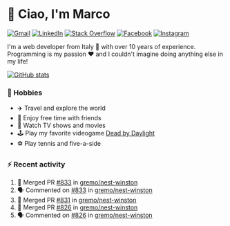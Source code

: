 # 👋 Ciao, I'm Marco

[![Gmail](https://img.shields.io/badge/Gmail-%23BB001B?style=flat-square&logo=gmail&logoColor=white)](mailto:gremo1982@gmail.com)
[![LinkedIn](https://img.shields.io/badge/LinkedIn-%230e76a8?style=flat-square&logo=linkedin)](https://www.linkedin.com/in/marco-polichetti)
[![Stack Overflow](https://img.shields.io/stackexchange/stackoverflow/r/220180?style=flat&logo=stackoverflow&label=Stack%20Overflow&color=%23F47F24)](https://stackoverflow.com/users/220180)
[![Facebook](https://img.shields.io/badge/-Facebook-%234267B2?style=flat-square&logo=facebook&logoColor=white)](https://www.facebook.com/marco.poliketti)
[![Instagram](https://img.shields.io/badge/-Instagram-%23C13584?style=flat-square&logo=instagram&logoColor=white)](https://www.instagram.com/marco.gremo)

I'm a web developer from Italy 🍕 with over 10 years of experience. Programming is my passion ❤️ and I couldn't imagine doing anything else in my life!

[![GitHub stats](https://github-readme-stats.vercel.app/api?username=gremo&show_icons=true&rank_icon=github&theme=transparent)](https://github.com/anuraghazra/github-readme-stats)

### 📅 Hobbies

- ✈️ Travel and explore the world
- 🍻 Enjoy free time with friends
- 🎥 Watch TV shows and movies
- 🕹️ Play my favorite videogame [Dead by Daylight](https://deadbydaylight.com)
- ⚽ Play tennis and five-a-side

### ⚡ Recent activity

<!--START_SECTION:activity-->
1. 🎉 Merged PR [#833](https://github.com/gremo/nest-winston/pull/833) in [gremo/nest-winston](https://github.com/gremo/nest-winston)
2. 🗣 Commented on [#833](https://github.com/gremo/nest-winston/pull/833#issuecomment-2238589728) in [gremo/nest-winston](https://github.com/gremo/nest-winston)
3. 🎉 Merged PR [#831](https://github.com/gremo/nest-winston/pull/831) in [gremo/nest-winston](https://github.com/gremo/nest-winston)
4. 🎉 Merged PR [#826](https://github.com/gremo/nest-winston/pull/826) in [gremo/nest-winston](https://github.com/gremo/nest-winston)
5. 🗣 Commented on [#826](https://github.com/gremo/nest-winston/pull/826#issuecomment-2223821036) in [gremo/nest-winston](https://github.com/gremo/nest-winston)
<!--END_SECTION:activity-->
